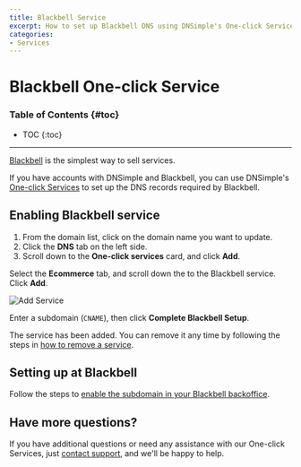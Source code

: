 ```yaml
---
title: Blackbell Service
excerpt: How to set up Blackbell DNS using DNSimple's One-click Service.
categories:
- Services
---
```


# Blackbell One-click Service

### Table of Contents {#toc}

* TOC
{:toc}

---

[Blackbell](https://www.Blackbell.com/) is the simplest way to sell services. 

If you have accounts with DNSimple and Blackbell, you can use DNSimple's [One-click Services](/categories/services/) to set up the DNS records required by Blackbell. 

## Enabling Blackbell service

1. From the domain list, click on the domain name you want to update.
2. Click the **DNS** tab on the left side.
3. Scroll down to the **One-click services** card, and click **Add**.

<!--- needs screenshot -->
 
Select the **Ecommerce** tab, and scroll down the to the Blackbell service. Click **Add**.

![Add Service](/files/services-blackbell.png)

Enter a subdomain (`CNAME`), then click **Complete Blackbell Setup**.

The service has been added. You can remove it any time by following the steps in [how to remove a service](/articles/services/#removing-services).

## Setting up at Blackbell

Follow the steps to [enable the subdomain in your Blackbell backoffice](https://intercom.help/blackbell/en/articles/437918-connect-your-blackbell-platform-to-an-existing-domain-name).

## Have more questions? 

If you have additional questions or need any assistance with our One-click Services, just [contact support](https://dnsimple.com/feedback), and we'll be happy to help. 
